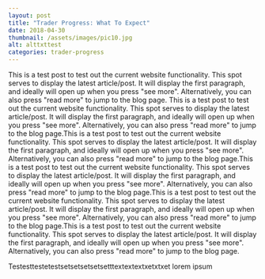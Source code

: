 ```yaml
---
layout: post
title: "Trader Progress: What To Expect"
date: 2018-04-30
thumbnail: /assets/images/pic10.jpg
alt: alttxttest
categories: trader-progress
---
```


This is a test post to test out the current website functionality. This spot serves to display the latest article/post. It will display the first paragraph, and ideally will open up when you press "see more". Alternatively, you can also press "read more" to jump to the blog page. This is a test post to test out the current website functionality. This spot serves to display the latest article/post. It will display the first paragraph, and ideally will open up when you press "see more". Alternatively, you can also press "read more" to jump to the blog page.This is a test post to test out the current website functionality. This spot serves to display the latest article/post. It will display the first paragraph, and ideally will open up when you press "see more". Alternatively, you can also press "read more" to jump to the blog page.This is a test post to test out the current website functionality. This spot serves to display the latest article/post. It will display the first paragraph, and ideally will open up when you press "see more". Alternatively, you can also press "read more" to jump to the blog page.This is a test post to test out the current website functionality. This spot serves to display the latest article/post. It will display the first paragraph, and ideally will open up when you press "see more". Alternatively, you can also press "read more" to jump to the blog page.This is a test post to test out the current website functionality. This spot serves to display the latest article/post. It will display the first paragraph, and ideally will open up when you press "see more". Alternatively, you can also press "read more" to jump to the blog page.

Testesttestetestsetsetsetsetsetttextextextxetxtxet lorem ipsum
